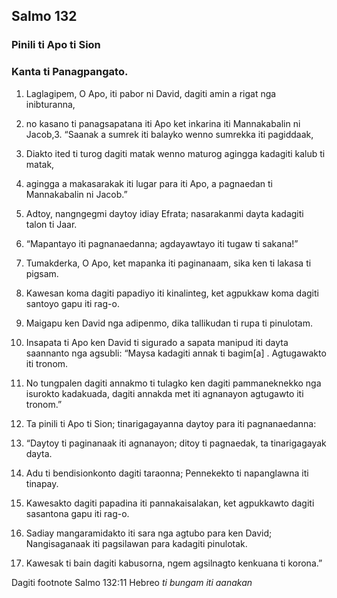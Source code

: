 Salmo 132
---------

### Pinili ti Apo ti Sion

### Kanta ti Panagpangato.

1. Laglagipem, O Apo, iti pabor ni David, dagiti amin a rigat nga inibturanna,
2. no kasano ti panagsapatana iti Apo
   ket inkarina iti Mannakabalin ni Jacob,3. “Saanak a sumrek iti balayko
   wenno sumrekka iti pagiddaak,
4. Diakto ited ti turog dagiti matak
   wenno maturog agingga kadagiti kalub ti matak,
5. agingga a makasarakak iti lugar para iti Apo, a pagnaedan ti Mannakabalin ni Jacob.”

6. Adtoy, nangngegmi daytoy idiay Efrata;
   nasarakanmi dayta kadagiti talon ti Jaar.
7. “Mapantayo iti pagnanaedanna;
   agdayawtayo iti tugaw ti sakana!”

8. Tumakderka, O Apo, ket mapanka iti paginanaam, sika ken ti lakasa ti pigsam.
9. Kawesan koma dagiti papadiyo iti kinalinteg, ket agpukkaw koma dagiti santoyo gapu iti rag-o.
10. Maigapu ken David nga adipenmo, dika tallikudan ti rupa ti pinulotam.

11. Insapata ti Apo ken David ti sigurado a sapata
    manipud iti dayta saannanto nga agsubli:
    “Maysa kadagiti annak ti bagim[a] .
    Agtugawakto iti tronom.
12. No tungpalen dagiti annakmo ti tulagko
    ken dagiti pammaneknekko nga isurokto kadakuada, dagiti annakda met iti agnanayon     agtugawto iti tronom.”

13. Ta pinili ti Apo ti Sion;
    tinarigagayanna daytoy para iti pagnanaedanna:
14. “Daytoy ti paginanaak iti agnanayon;
    ditoy ti pagnaedak, ta tinarigagayak dayta.
15. Adu ti bendisionkonto dagiti taraonna;
    Pennekekto ti napanglawna iti tinapay.
16. Kawesakto dagiti papadina iti pannakaisalakan, ket agpukkawto dagiti sasantona gapu iti rag-o.
17. Sadiay mangaramidakto iti sara nga agtubo para ken David;
    Nangisaganaak iti pagsilawan para kadagiti pinulotak.
18. Kawesak ti bain dagiti kabusorna, ngem agsilnagto kenkuana ti korona.”

Dagiti footnote
Salmo 132:11 Hebreo *ti bungam iti aanakan*